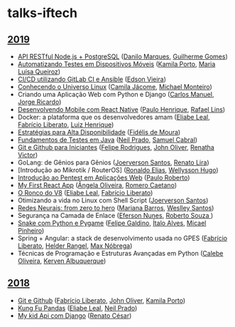 # talks-iftech

## [2019](http://even3.com.br/iftech19/)

- [API RESTful Node.js + PostgreSQL](https://github.com/guigomes94/minicurso-node-postgres) ([Danilo Marques](https://www.linkedin.com/in/danilo-marques-de-oliveira-14b25b136/), [Guilherme Gomes](https://www.linkedin.com/in/guilherme-gomes-3a1a57185/))
- [Automatizando Testes em Dispositivos Móveis](https://github.com/maluqueiroz/minicurso-testes) ([Kamila Porto](https://www.linkedin.com/in/kmlporto), [Maria Luísa Queiroz](https://www.linkedin.com/in/maria-lu%C3%ADsa-queiroz-de-brito-4b6424114/))
- [CI/CD utilizando GitLab CI e Ansible](https://github.com/EdsonLuisVieira/iftech19) ([Edson Vieira](https://www.linkedin.com/in/edson-luis-vieira-de-almeida-114303121/))
- [Conhecendo o Universo Linux](https://github.com/andrewpotterdr/ConhecendoOUniversoLinux) ([Camila Jácome](https://www.linkedin.com/in/camilla-jácome-45818313b), [Michael Monteiro](https://www.linkedin.com/in/michael-almeida-da-franca-monteiro-822400143/))
- Criando uma Aplicação Web com Python e Django ([Carlos Manuel](https://www.linkedin.com/in/carlos-manoel-34b83a176/), [Jorge Ricardo](https://www.linkedin.com/in/jorge-ricardo-soares-4031aa15a/))
- [Desenvolvendo Mobile com React Native](https://github.com/pahferreira/react-native-iftech) ([Paulo Henrique](https://www.linkedin.com/in/pahferreira/), [Rafael Lins](https://www.linkedin.com/in/rafael-lins-souza/))
- Docker: a plataforma que os desenvolvedores amam ([Eliabe Leal](https://www.linkedin.com/in/eliabeleal), [Fabrício Liberato](https://www.linkedin.com/in/fabricioliberato/), [Luiz Henrique](https://www.linkedin.com/in/luiz-henrique-estrela-lopes-a13ba323/))
- [Estratégias para Alta Disponibilidade](talks/alta-disponibilidade/alta-disponibilidade-conductor.pdf) ([Fidélis de Moura](https://www.linkedin.com/in/fidelismoura/))
- [Fundamentos de Testes em Java](https://github.com/neilprado/Iftech-Fundamentos-Teste-Java/) ([Neil Prado](https://www.linkedin.com/in/neil-prado-49965a14a/), [Samuel Cabral](https://www.linkedin.com/in/samuel-deschamps-cabral-11a042114/))
- [Git e Github para Iniciantes](https://github.com/felipersdf/Git-e-Github---IFTech-2019) ([Felipe Rodrigues](https://www.linkedin.com/in/felipersdf/), [John Oliver](https://www.linkedin.com/in/john-oliver-venâncio-de-andrade-944950aa/), [Renatha Victor](https://www.linkedin.com/in/renathavictor/))
- GoLang: de Gênios para Gênios ([Joerverson Santos](https://www.linkedin.com/in/joerverson-santos-6369aa134/), [Renato Lira](https://www.linkedin.com/in/renatocesarlira/))
- [Introdução ao Mikrotik / RouterOS] ([Ronaldo Elias](https://www.linkedin.com/in/ronaldo-elias-10127b189/), [Wellysson Hugo](https://www.linkedin.com/in/hugo-oliveira-a05480158))
- [Introdução ao Pentest em Aplicações Web](https://github.com/paulojrb/capture) ([Paulo Roberto](https://www.linkedin.com/in/paulo-roberto-66974a183/))
- [My First React App](talks/my-first-react-app/my-first-react-app.pdf) ([Ângela Oliveira](https://www.linkedin.com/in/angela-mr-oliveira/), [Romero Caetano](https://br.linkedin.com/in/romero-caetano))
- [O Ronco do V8](https://github.com/elileal/ifTech2019_TheV8Snore) ([Eliabe Leal](https://www.linkedin.com/in/eliabeleal), [Fabrício Liberato](https://www.linkedin.com/in/fabricioliberato/))
- Otimizando a vida no Linux com Shell Script ([Joerverson Santos](https://www.linkedin.com/in/joerverson-santos-6369aa134/))
- [Redes Neurais: from zero to hero](https://github.com/W-santos/Notebooks/blob/master/Workshop_Redes_Neurais.ipynb) ([Mariana Barros](https://www.linkedin.com/in/mariana-barros-da-nobrega), [Weslley Santos](https://www.linkedin.com/in/weslley-cunha-santos))
- Segurança na Camada de Enlace ([Eferson Nunes](https://www.linkedin.com/in/eferson-nunes-a00676171/), [Roberto Souza ](https://www.linkedin.com/in/robertosouza/))
- [Snake com Python e Pygame](https://github.com/AlvesItalo/snake) ([Felipe Galdino](https://www.linkedin.com/in/felipe-sousa-1ba813197/), [Ítalo Alves](https://www.linkedin.com/in/%C3%ADtalo-a-alves-9b654b193/), [Micael Pinheiro](https://www.linkedin.com/in/micaelps/))
- Spring + Angular: a stack de desenvolvimento usada no GPES ([Fabrício Liberato](https://www.linkedin.com/in/fabricioliberato/), [Helder Rangel](https://www.linkedin.com/in/helder-rangel-11a76015), [Max Nóbrega](https://www.linkedin.com/in/max-nóbrega-a50855188/))
- Técnicas de Programação e Estruturas Avançadas em Python ([Calebe Oliveira](https://www.linkedin.com/in/calebe-oliveira-de-figueirêdo-90162515b/), [Kerven Albuquerque](https://www.linkedin.com/in/kerven-albuquerque/))

## [2018](http://even3.com.br/iftech2018/)

- [Git e Github](https://github.com/FabricioLiber/Git-e-Github) ([Fabrício Liberato](https://www.linkedin.com/in/fabricioliberato/), [John Oliver](https://www.linkedin.com/in/john-oliver-venâncio-de-andrade-944950aa/), [Kamila Porto](https://www.linkedin.com/in/kmlporto/))
- [Kung Fu Pandas](https://github.com/elileal/kungfu_Pandas) ([Eliabe Leal](https://www.linkedin.com/in/eliabe-leal-9499a5162/), [Neil Prado](https://www.linkedin.com/in/neil-prado-49965a14a/))
- [My kid Api com Django](https://rencesar.github.io/create-api-django-rest/) ([Renato César](https://www.linkedin.com/in/renatocesarlira/))

